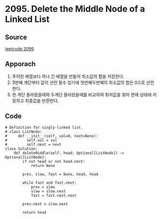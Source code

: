 # 2095. Delete the Middle Node of a Linked List

## Source
[leetcode 2095](https://leetcode.com/problems/delete-the-middle-node-of-a-linked-list/description/?envType=study-plan-v2&envId=leetcode-755)


## Apporach
1. 주어진 배열보다 하나 긴 배열을 만들어 최소값의 합을 저장한다.
2. 3번째 계단부터 값이 선언 될수 있기에 첫번째두번째의 최소값의 합은 0으로 선언한다.
3. 한 계단 올라왔을때와 두계단 올라왔을때를 비교하여 최저값을 찾아 현재 상태에 저장하고 최종값을 반환한다.

## Code
    # Definition for singly-linked list.
    # class ListNode:
    #     def __init__(self, val=0, next=None):
    #         self.val = val
    #         self.next = next
    class Solution:
        def deleteMiddle(self, head: Optional[ListNode]) -> Optional[ListNode]:
            if not head or not head.next:
                return None
            
            prev, slow, fast = None, head, head
            
            while fast and fast.next:
                prev = slow
                slow = slow.next
                fast = fast.next.next
        
            prev.next = slow.next 
            
            return head

            
        
